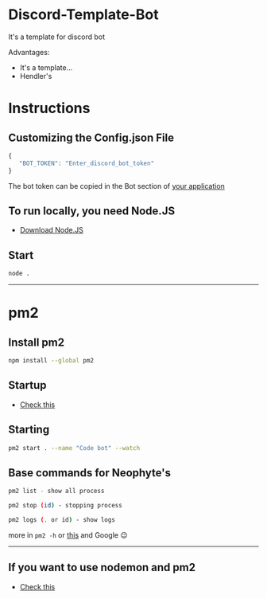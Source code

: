 # Discord-Template-Bot
It's a template for discord bot

Advantages:
 - It's a template...
 - Hendler's

# Instructions
## Customizing the Config.json File
 ```js
 {
    "BOT_TOKEN": "Enter_discord_bot_token"
 }
 ```
 
The bot token can be copied in the Bot section of [your application](https://discord.com/developers/applications)

## To run locally, you need Node.JS
 - [Download Node.JS](https://nodejs.org/en/)

## Start
 ```sh
 node .
 ```
___

# pm2
## Install pm2
 ```sh 
 npm install --global pm2
 ```

## Startup
 - [Check this](https://futurestud.io/tutorials/pm2-restart-processes-after-system-reboot)

## Starting
 ```sh
 pm2 start . --name "Code bot" --watch
 ```

## Base commands for Neophyte's
 ```sh
pm2 list - show all process

pm2 stop (id) - stopping process

pm2 logs (. or id) - show logs
 ```
more in `pm2 -h` or [this](https://pm2.keymetrics.io/docs/usage/quick-start/) and Google 😉

___

## If you want to use nodemon and pm2
 - [Check this](https://stackoverflow.com/questions/69457892/nodemon-watch-vs-pm2-watch)

